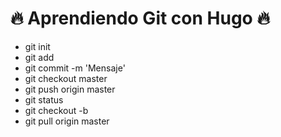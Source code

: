 # 🔥 Aprendiendo Git con Hugo 🔥

- git init
- git add <archivo>
- git commit -m 'Mensaje'
- git checkout master
- git push origin master
- git status
- git checkout -b <branch-name>
- git pull origin master
